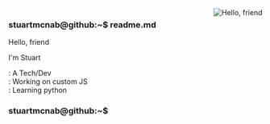 <img align="right" alt="Hello, friend" src="https://i.pinimg.com/originals/3a/11/03/3a110351d8b8078eb200145e1af3fbf0.jpg" />

### stuartmcnab@github:~$ readme.md
        
Hello, friend

I'm Stuart

:  A Tech/Dev
<br/>
:  Working on custom JS
<br/>
:  Learning python


### stuartmcnab@github:~$

<!--
**stuartmcnab/stuartmcnab** is a ✨ _special_ ✨ repository because its `README.md` (this file) appears on your GitHub profile.

Here are some ideas to get you started:

- 🔭 I’m currently working on ...
- 🌱 I’m currently learning ...
- 👯 I’m looking to collaborate on ...
- 🤔 I’m looking for help with ...
- 💬 Ask me about ...
- 📫 How to reach me: ...
- 😄 Pronouns: ...
- ⚡ Fun fact: ...
-->
